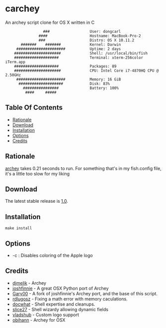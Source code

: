 # carchey
An archey script clone for OS X written in C

```
                 ###                  User: dongcarl
               ####                   Hostname: MacBook-Pro-2
               ###                    Distro: OS X 10.11.2
       #######    #######             Kernel: Darwin
     ######################           Uptime: 2 days
    #####################             Shell: /usr/local/bin/fish
    ####################              Terminal: xterm-256color iTerm.app
    ####################              Packages: 89
    #####################             CPU: Intel Core i7-4870HQ CPU @ 2.50GHz
     ######################           Memory: 16 GiB
      ####################            Disk: 83%
        ################              Battery: 100%
         ####     #####
```

## Table Of Contents
* [Rationale](#rationale)
* [Download](#download)
* [Installation](#installation)
* [Options](#options)
* [Credits](#credits)

## Rationale
[archey](https://github.com/obihann/archey-osx) takes 0.21 seconds to run. For something that's in my fish.config file, it's a little too slow for my liking

## Download
The latest stable release is [1.0](https://github.com/dongcarl/Homebrew-carchey/archive/v1.0.tar.gz).

## Installation
```
make install
```

## Options
* -c : Disables coloring of the Apple logo

## Credits
* [djmelik](https://github.com/djmelik/archey) - Archey
* [joshfinnie](https://github.com/joshfinnie/archey-osx) - A great OSX Python port of Archey
* [Gary00](https://github.com/Gary00/archey-osx) - A fork of joshfinnie's Archey port, and the base of this script.
* [rdlugosz](https://github.com/rdlugosz) - Fixing a math error with memory caculations.
* [docwhat](https://github.com/docwhat) - Shell expertise and cleanups.
* [slice27](https://github.com/slice27) - Shell wizardy allowing dynamic fields
* [vladshub](https://github.com/vladshub) - Custom logo support
* [obihann](https://github.com/obihann/archey-osx) - Archey for OSX

